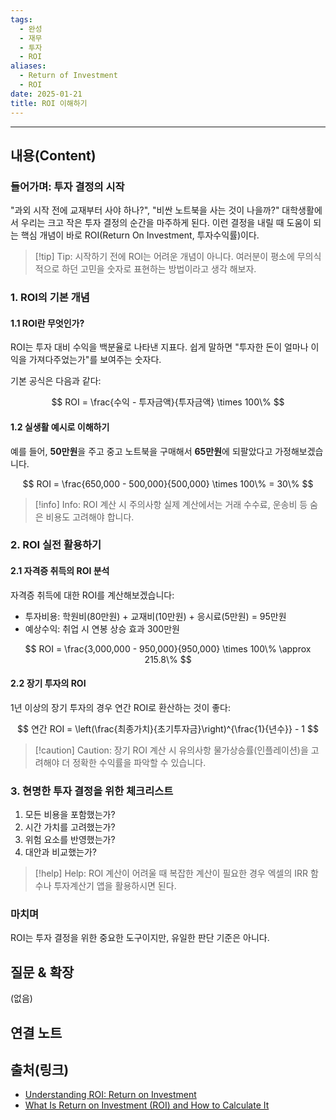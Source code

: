 ```yaml
---
tags:
  - 완성
  - 재무
  - 투자
  - ROI
aliases:
  - Return of Investment
  - ROI
date: 2025-01-21
title: ROI 이해하기
---
```


---

## 내용(Content)


### 들어가며: 투자 결정의 시작

"과외 시작 전에 교재부터 사야 하나?", "비싼 노트북을 사는 것이 나을까?" 대학생활에서 우리는 크고 작은 투자 결정의 순간을 마주하게 된다. 이런 결정을 내릴 때 도움이 되는 핵심 개념이 바로 ROI(Return On Investment, 투자수익률)이다.

> [!tip] Tip: 시작하기 전에
> ROI는 어려운 개념이 아니다. 여러분이 평소에 무의식적으로 하던 고민을 숫자로 표현하는 방법이라고 생각 해보자.

### 1. ROI의 기본 개념

#### 1.1 ROI란 무엇인가?

ROI는 투자 대비 수익을 백분율로 나타낸 지표다. 쉽게 말하면 "투자한 돈이 얼마나 이익을 가져다주었는가"를 보여주는 숫자다.

기본 공식은 다음과 같다:

$$
ROI = \frac{수익 - 투자금액}{투자금액} \times 100\%
$$

#### 1.2 실생활 예시로 이해하기

예를 들어, **50만원**을 주고 중고 노트북을 구매해서 **65만원**에 되팔았다고 가정해보겠습니다.

$$
ROI = \frac{650,000 - 500,000}{500,000} \times 100\% = 30\%
$$

> [!info] Info: ROI 계산 시 주의사항
> 실제 계산에서는 거래 수수료, 운송비 등 숨은 비용도 고려해야 합니다.

### 2. ROI 실전 활용하기

#### 2.1 자격증 취득의 ROI 분석

자격증 취득에 대한 ROI를 계산해보겠습니다:

* 투자비용: 학원비(80만원) + 교재비(10만원) + 응시료(5만원) = 95만원
* 예상수익: 취업 시 연봉 상승 효과 300만원

$$
ROI = \frac{3,000,000 - 950,000}{950,000} \times 100\% \approx 215.8\%
$$

#### 2.2 장기 투자의 ROI

1년 이상의 장기 투자의 경우 연간 ROI로 환산하는 것이 좋다:

$$
연간 ROI = \left(\frac{최종가치}{초기투자금}\right)^{\frac{1}{년수}} - 1
$$

> [!caution] Caution: 장기 ROI 계산 시 유의사항
> 물가상승률(인플레이션)을 고려해야 더 정확한 수익률을 파악할 수 있습니다.

### 3. 현명한 투자 결정을 위한 체크리스트

1. 모든 비용을 포함했는가?
2. 시간 가치를 고려했는가?
3. 위험 요소를 반영했는가?
4. 대안과 비교했는가?

> [!help] Help: ROI 계산이 어려울 때
> 복잡한 계산이 필요한 경우 엑셀의 IRR 함수나 투자계산기 앱을 활용하시면 된다.

### 마치며

ROI는 투자 결정을 위한 중요한 도구이지만, 유일한 판단 기준은 아니다.

## 질문 & 확장

(없음)

## 연결 노트


## 출처(링크)


- [Understanding ROI: Return on Investment](https://tipalti.com/en-uk/accounting-hub/roi-return-on-investment/)
- [What Is Return on Investment (ROI) and How to Calculate It](https://www.investopedia.com/terms/r/returnoninvestment.asp)




